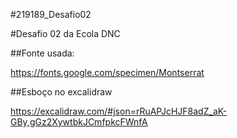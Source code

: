 #219189_Desafio02

#Desafio 02 da Ecola DNC

##Fonte usada:

https://fonts.google.com/specimen/Montserrat

##Esboço no excalidraw

https://excalidraw.com/#json=rRuAPJcHJF8adZ_aK-GBy,gGz2XywtbkJCmfpkcFWnfA
